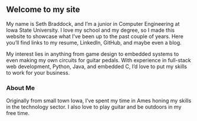 ## Welcome to my site

My name is Seth Braddock, and I’m a junior in Computer Engineering at Iowa State University. I love my school and my degree, so I made this website to showcase what I’ve been up to the past couple of years. Here you’ll find links to my resume, LinkedIn, GitHub, and maybe even a blog.

My interest lies in anything from game design to embedded systems to even making my own circuits for guitar pedals. With experience in full-stack web development, Python, Java, and embedded C, I’d love to put my skills to work for your business.

### About Me

Originally from small town Iowa, I’ve spent my time in Ames honing my skills in the technology sector. I also love to play guitar and be outdoors in my free time.
